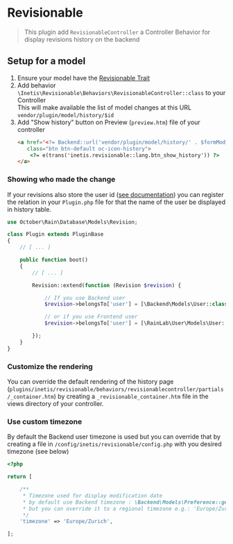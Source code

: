 # Revisionable
> This plugin add `RevisionableController` a Controller Behavior for display revisions history on the backend

## Setup for a model
1. Ensure your model have the [Revisionable Trait](https://octobercms.com/docs/database/traits#revisionable)
2. Add behavior `\Inetis\Revisionable\Behaviors\RevisionableController::class` to your Controller  
   This will make available the list of model changes at this URL `vendor/plugin/model/history/$id`
3. Add "Show history" button on Preview (`preview.htm`) file of your controller
    ```html
    <a href="<?= Backend::url('vendor/plugin/model/history/' . $formModel->id) ?>"
       class="btn btn-default oc-icon-history">
        <?= e(trans('inetis.revisionable::lang.btn_show_history')) ?>
    </a>
    ``` 
 
 ### Showing who made the change 
 If your revisions also store the user id ([see documentation](https://octobercms.com/docs/database/traits#revisionable)) you can register the relation 
 in your `Plugin.php` file for that the name of the user be displayed in history table.
 
```php
use October\Rain\Database\Models\Revision;

class Plugin extends PluginBase
{
    // [ ... ]

    public function boot()
    {
        // [ ... ]

        Revision::extend(function (Revision $revision) {

            // If you use Backend user
            $revision->belongsTo['user'] = [\Backend\Models\User::class];

            // or if you use Frontend user
            $revision->belongsTo['user'] = [\RainLab\User\Models\User::class];

        });
    }
}
```

### Customize the rendering
You can override the default rendering of the history page (`plugins/inetis/revisionable/behaviors/revisionablecontroller/partials/_container.htm`) 
by creating a `_revisionable_container.htm` file in the views directory of your controller.

### Use custom timezone
By default the Backend user timezone is used but you can override that by creating a file in `/config/inetis/revisionable/config.php` with you desired timezone (see below)
```php
<?php

return [

    /**
     * Timezone used for display modification date 
     * by default use Backend timezone : \Backend\Models\Preference::get('timezone')     
     * but you can override it to a regional timezone e.g.: 'Europe/Zurich'
     */
    'timezone' => 'Europe/Zurich',

];
```
